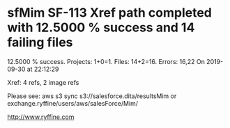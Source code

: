 # sfMim SF-113 Xref path completed with 12.5000 % success and 14 failing files

12.5000 % success. Projects: 1+0=1.  Files: 14+2=16. Errors: 16,22  On 2019-09-30 at 22:12:29

Xref: 4 refs, 2 image refs

Please see: aws s3 sync s3://salesforce.dita/resultsMim or exchange.ryffine/users/aws/salesForce/Mim/

http://www.ryffine.com
